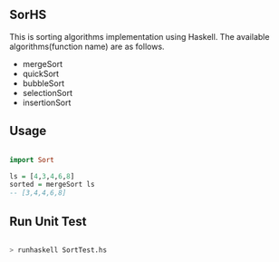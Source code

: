 
## SorHS

 This is sorting algorithms implementation using Haskell. The available algorithms(function name) are as follows. 

- mergeSort
- quickSort
- bubbleSort
- selectionSort
- insertionSort

## Usage 

```haskell

import Sort

ls = [4,3,4,6,8]
sorted = mergeSort ls
-- [3,4,4,6,8]

```

## Run Unit Test

```bash

> runhaskell SortTest.hs

```
